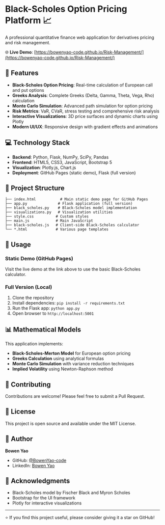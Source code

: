 # Black-Scholes Option Pricing Platform 📈

A professional quantitative finance web application for derivatives pricing and risk management.

🌐 **Live Demo**: [https://bowenyao-code.github.io/Risk-Management/](https://bowenyao-code.github.io/Risk-Management/)

## 🚀 Features

- **Black-Scholes Option Pricing**: Real-time calculation of European call and put options
- **Greeks Analysis**: Complete Greeks (Delta, Gamma, Theta, Vega, Rho) calculation
- **Monte Carlo Simulation**: Advanced path simulation for option pricing
- **Risk Metrics**: VaR, CVaR, stress testing and comprehensive risk analysis
- **Interactive Visualizations**: 3D price surfaces and dynamic charts using Plotly
- **Modern UI/UX**: Responsive design with gradient effects and animations

## 💻 Technology Stack

- **Backend**: Python, Flask, NumPy, SciPy, Pandas
- **Frontend**: HTML5, CSS3, JavaScript, Bootstrap 5
- **Visualization**: Plotly.js, Chart.js
- **Deployment**: GitHub Pages (static demo), Flask (full version)

## 📁 Project Structure

```
├── index.html           # Main static demo page for GitHub Pages
├── app.py              # Flask application (full version)
├── black_scholes.py    # Black-Scholes model implementation
├── visualizations.py   # Visualization utilities
├── style.css          # Custom styles
├── main.js            # Main JavaScript
├── black-scholes.js   # Client-side Black-Scholes calculator
└── *.html             # Various page templates
```

## 🎯 Usage

### Static Demo (GitHub Pages)
Visit the live demo at the link above to use the basic Black-Scholes calculator.

### Full Version (Local)
1. Clone the repository
2. Install dependencies: `pip install -r requirements.txt`
3. Run the Flask app: `python app.py`
4. Open browser to `http://localhost:5001`

## 📊 Mathematical Models

This application implements:
- **Black-Scholes-Merton Model** for European option pricing
- **Greeks Calculation** using analytical formulas
- **Monte Carlo Simulation** with variance reduction techniques
- **Implied Volatility** using Newton-Raphson method

## 🤝 Contributing

Contributions are welcome! Please feel free to submit a Pull Request.

## 📝 License

This project is open source and available under the MIT License.

## 👤 Author

**Bowen Yao**
- GitHub: [@BowenYao-code](https://github.com/BowenYao-code)
- LinkedIn: [Bowen Yao](https://linkedin.com/in/bowenyao)

## 🙏 Acknowledgments

- Black-Scholes model by Fischer Black and Myron Scholes
- Bootstrap for the UI framework
- Plotly for interactive visualizations

---

⭐ If you find this project useful, please consider giving it a star on GitHub!